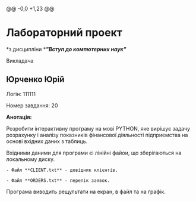 @@ -0,0 +1,23 @@
# Лабораторний проект

*з дисципліни ****"Вступ до компютерних наук"***

Викладача 

## **Юрченко Юрій**

Логін: 111111

Номер завдання: 20

**Анотація:**

Розробити інтерактивну програму на мові PYTHON, яке вирішує задачу розрахунку і аналізу показників фінансової діяльності підприємства на основі вхідних даних з таблиць.

Вхідними даними для програми єі лінійні файои, що зберігаються на локальному диску.

	- Файл **CLIENT.txt** - довідник клієнтів.

	- Файл **ORDERS.txt** - перелік заявок.

Програма виводить рещультати на екран, в файл та на графік.
